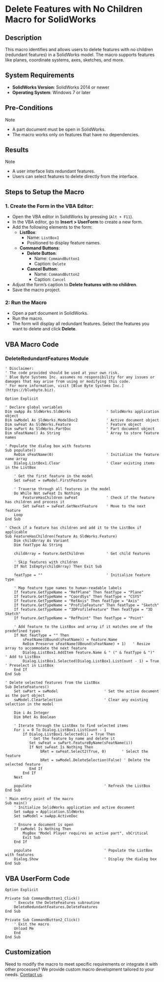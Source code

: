 # Delete Features with No Children Macro for SolidWorks

## Description
This macro identifies and allows users to delete features with no children (redundant features) in a SolidWorks model. The macro supports features like planes, coordinate systems, axes, sketches, and more.

## System Requirements
- **SolidWorks Version**: SolidWorks 2014 or newer  
- **Operating System**: Windows 7 or later  

## Pre-Conditions
> [!NOTE]
> - A part document must be open in SolidWorks.  
> - The macro works only on features that have no dependencies.

## Results
> [!NOTE]
> - A user interface lists redundant features.  
> - Users can select features to delete directly from the interface.

## Steps to Setup the Macro

### 1. **Create the Form in the VBA Editor**:
- Open the VBA editor in SolidWorks by pressing (`Alt + F11`).
- In the VBA editor, go to **Insert > UserForm** to create a new form.
- Add the following elements to the form:
  - **ListBox**:
    - Name: `ListBox1`
    - Positioned to display feature names.
  - **Command Buttons**:
    - **Delete Button**:
      - Name: `CommandButton1`
      - Caption: `Delete`
    - **Cancel Button**:
      - Name: `CommandButton2`
      - Caption: `Cancel`
- Adjust the form’s caption to **Delete features with no children**.
- Save the macro project.

### 2: **Run the Macro**
- Open a part document in SolidWorks.
- Run the macro.
- The form will display all redundant features. Select the features you want to delete and click **Delete**.

## VBA Macro Code

### **DeleteRedundantFeatures Module**

```vbnet
' Disclaimer:
' The code provided should be used at your own risk.  
' Blue Byte Systems Inc. assumes no responsibility for any issues or damages that may arise from using or modifying this code.  
' For more information, visit [Blue Byte Systems Inc.](https://bluebyte.biz).

Option Explicit

' Declare global variables
Dim swApp As SldWorks.SldWorks                ' SolidWorks application object
Dim swModel As SldWorks.ModelDoc2             ' Active document object
Dim swFeat As SldWorks.Feature                ' Feature object
Dim swPart As SldWorks.PartDoc                ' Part document object
Dim sFeatName() As String                     ' Array to store feature names

' Populate the dialog box with features
Sub populate()
    ReDim sFeatName(0)                        ' Initialize the feature name array
    Dialog.ListBox1.Clear                     ' Clear existing items in the ListBox

    ' Get the first feature in the model
    Set swFeat = swModel.FirstFeature

    ' Traverse through all features in the model
    Do While Not swFeat Is Nothing
        FeatureHasChildren swFeat             ' Check if the feature has children and process it
        Set swFeat = swFeat.GetNextFeature    ' Move to the next feature
    Loop
End Sub

' Check if a feature has children and add it to the ListBox if applicable
Sub FeatureHasChildren(feature As SldWorks.Feature)
    Dim childArray As Variant
    Dim featType As String

    childArray = feature.GetChildren          ' Get child features

    ' Skip features with children
    If Not IsEmpty(childArray) Then Exit Sub 

    featType = ""                             ' Initialize feature type

    ' Map feature type names to human-readable labels
    If feature.GetTypeName = "RefPlane" Then featType = "Plane"
    If feature.GetTypeName = "CoordSys" Then featType = "CSYS"
    If feature.GetTypeName = "RefAxis" Then featType = "Axis"
    If feature.GetTypeName = "ProfileFeature" Then featType = "Sketch"
    If feature.GetTypeName = "3DProfileFeature" Then featType = "3D Sketch"
    If feature.GetTypeName = "RefPoint" Then featType = "Point"

    ' Add feature to the ListBox and array if it matches one of the predefined types
    If Not featType = "" Then
        sFeatName(UBound(sFeatName)) = feature.Name
        ReDim Preserve sFeatName(UBound(sFeatName) + 1)   ' Resize array to accommodate the next feature
        Dialog.ListBox1.AddItem feature.Name & " (" & featType & ")"  ' Add to ListBox
        Dialog.ListBox1.Selected(Dialog.ListBox1.ListCount - 1) = True ' Preselect in ListBox
    End If
End Sub

' Delete selected features from the ListBox
Sub DeleteFeatures()
    Set swPart = swModel                     ' Set the active document as the part object
    swModel.ClearSelection                   ' Clear any existing selection in the model

    Dim i As Integer
    Dim bRet As Boolean

    ' Iterate through the ListBox to find selected items
    For i = 0 To Dialog.ListBox1.ListCount - 1
        If Dialog.ListBox1.Selected(i) = True Then
           ' Get the feature by name and delete it
           Set swFeat = swPart.FeatureByName(sFeatName(i))
           If Not swFeat Is Nothing Then
                bRet = swFeat.Select2(True, 0)       ' Select the feature
                bRet = swModel.DeleteSelection(False) ' Delete the selected feature
           End If
        End If
    Next

    populate                                 ' Refresh the ListBox
End Sub

' Main entry point of the macro
Sub main()
    ' Initialize SolidWorks application and active document
    Set swApp = Application.SldWorks
    Set swModel = swApp.ActiveDoc

    ' Ensure a document is open
    If swModel Is Nothing Then
        MsgBox "Model Player requires an active part", vbCritical
        Exit Sub
    End If

    populate                                 ' Populate the ListBox with features
    Dialog.Show                              ' Display the dialog box
End Sub
```

## VBA UserForm Code

```vbnet
Option Explicit

Private Sub CommandButton1_Click()
    ' Execute the DeleteFeatures subroutine
    DeleteRedundantFeatures.DeleteFeatures
End Sub

Private Sub CommandButton2_Click()
    ' Exit the macro
    Unload Me
    End
End Sub
```

## Customization
Need to modify the macro to meet specific requirements or integrate it with other processes? We provide custom macro development tailored to your needs. [Contact us](https://bluebyte.biz/contact).